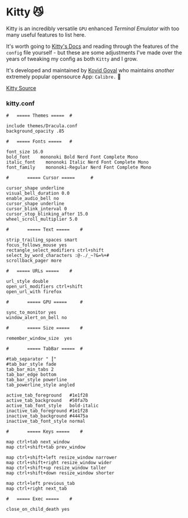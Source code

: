 # Kitty 😼️

Kitty is an incredibly versatile `GPU` enhanced _Terminal Emulator_ with too many useful features to list here.

It's worth going to [Kitty's Docs](https://sw.kovidgoyal.net/kitty/conf.html) and reading through the features of the `config` file yourself - but these are some adjustments I've made over the years of tweaking my config as both `Kitty` and I grow.

It's developed and maintained by [Kovid Goyal](https://github.com/kovidgoyal) who maintains _another_ extremely popular opensource App: `Calibre.` 🤯️

[Kitty Source](https://github.com/kovidgoyal/kitty)

### kitty.conf

    # 	===== Themes ===== 	#

    include themes/Dracula.conf
    background_opacity .85

    # 	===== Fonts ===== 	#

    font_size 16.0
    bold_font    mononoki Bold Nerd Font Complete Mono
    italic_font    mononoki Italic Nerd Font Complete Mono
    font_family    mononoki-Regular Nerd Font Complete Mono

    #       ===== Cursor =====  	#

    cursor_shape underline
    visual_bell_duration 0.0
    enable_audio_bell no
    cursor_shape underline
    cursor_blink_interval 0
    cursor_stop_blinking_after 15.0
    wheel_scroll_multiplier 5.0

    #       ===== Text =====	#

    strip_trailing_spaces smart
    focus_follows_mouse yes
    rectangle_select_modifiers ctrl+shift
    select_by_word_characters :@-./_~?&=%+#
    scrollback_pager more

    # 	===== URLs =====	#

    url_style double
    open_url_modifiers ctrl+shift
    open_url_with firefox

    #       ===== GPU =====		#

    sync_to_monitor yes
    window_alert_on_bell no

    #       ===== Size =====	#

    remember_window_size  yes

    #       ===== TabBar =====	#

    #tab_separator " ┇"
    #tab_bar_style fade
    tab_bar_min_tabs 2
    tab_bar_edge bottom
    tab_bar_style powerline
    tab_powerline_style angled

    active_tab_foreground 	#1e1f28
    active_tab_background   #50fa7b
    active_tab_font_style   bold-italic
    inactive_tab_foreground #1e1f28
    inactive_tab_background #44475a
    inactive_tab_font_style normal

    #       ===== Keys =====	#

    map ctrl+tab next_window
    map ctrl+shift+tab prev_window

    map ctrl+shift+left resize_window narrower
    map ctrl+shift+right resize_window wider
    map ctrl+shift+up resize_window taller
    map ctrl+shift+down resize_window shorter

    map ctrl+left previous_tab
    map ctrl+right next_tab

    #	===== Exec =====	#

    close_on_child_death yes
